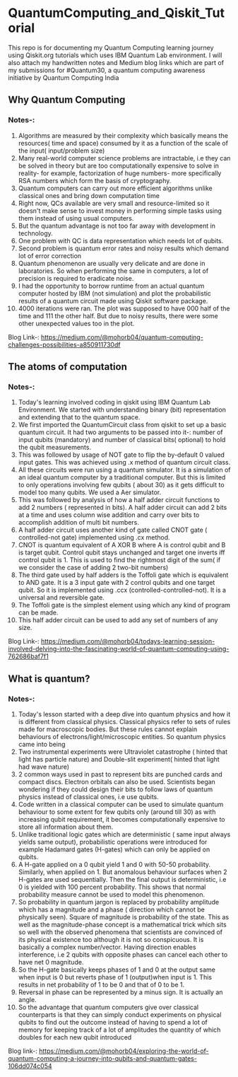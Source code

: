 # QuantumComputing_and_Qiskit_Tutorial
This repo is for documenting my Quantum Computing learning journey using Qiskit.org tutorials which uses IBM Quantum Lab environment. I will also attach my handwritten notes and Medium blog links which are part of my submissions for #Quantum30, a quantum computing awareness initiative by Quantum Computing India
## Why Quantum Computing
### Notes-:
1. Algorithms are measured by their complexity which basically means the resources( time and space) consumed by it as a function of the scale of the input( input/problem size)
2. Many real-world computer science problems are intractable, i.e they can be solved in theory but are too computationally expensive to solve in reality- for example, factorization of huge numbers- more specifically RSA numbers which form the basis of cryptography.
3. Quantum computers can carry out more efficient algorithms unlike classical ones and bring down computation time
4. Right now, QCs available are very small and resource-limited so it doesn't make sense to invest money in performing simple tasks using them instead of using usual computers.
5. But the quantum advantage is not too far away with development in technology.
6. One problem with QC is data representation which needs lot of qubits.
7. Second problem is quantum error rates and noisy results which demand lot of error correction
8. Quantum phenomenon are usually very delicate and are done in laboratories. So when performing the same in computers, a lot of precision is required to eradicate noise.
9. I had the opportunity to borrow runtime from an actual quantum computer hosted by IBM (not simulation) and plot the probabilistic results of a quantum circuit made using Qiskit software package.
10. 4000 iterations were ran. The plot was supposed to have 000 half of the time and 111 the other half. But due to noisy results, there were some other unexpected values too in the plot.

Blog Link-: https://medium.com/@mohorb04/quantum-computing-challenges-possibilities-a850911730df

## The atoms of computation
### Notes-:
1. Today's learning involved coding in qiskit using IBM Quantum Lab Environment. We started with understanding binary (bit) representation and extending that to the quantum space.
2. We first imported the QuantumCircuit class from qiskit to set up a basic quantum circuit. It had two arguments to be passed into it-: number of input qubits (mandatory) and number of classical bits( optional) to hold the qubit measurements.
3. This was followed by usage of NOT gate to flip the by-default 0 valued input gates. This was achieved using .x method of quantum circuit class.
4. All these circuits were run using a quantum simulator. It is a simulation of an ideal quantum computer by a traditional computer. But this is limited to only operations involving few qubits ( about 30) as it gets difficult to model too many qubits. We used a Aer simulator.
5. This was followed by analysis of how a half adder circuit functions to add 2 numbers ( represented in bits). A half adder circuit can add 2 bits at a time and uses column wise addition and carry over bits to accomplish addition of multi bit numbers.
6. A half adder circuit uses another kind of gate called CNOT gate ( controlled-not gate) implemented using .cx method.
7. CNOT is quantum equivalent of A XOR B where A is control qubit and B is target qubit. Control qubit stays unchanged and target one inverts iff control qubit is 1. This is used to find the rightmost digit of the sum( if we consider the case of adding 2 two-bit numbers)
8. The third gate used by half adders is the Toffoli gate which is equivalent to AND gate. It is a 3 input gate with 2 control qubits and one target qubit. So it is implemented using .ccx (controlled-controlled-not). It is a universal and reversible gate.
9. The Toffoli gate is the simplest element using which any kind of program can be made.
10. This half adder circuit can be used to add any set of numbers of any size.

Blog Link-: https://medium.com/@mohorb04/todays-learning-session-involved-delving-into-the-fascinating-world-of-quantum-computing-using-762686baf7f1

## What is quantum?
### Notes-:
1. Today's lesson started with a deep dive into quantum physics and how it is different from classical physics. Classical physics refer to sets of rules made for macroscopic bodies. But these rules cannot explain behaviours of electrons/light/microscopic entities. So quantum physics came into being
2. Two instrumental experiments were Ultraviolet catastrophe ( hinted that light has particle nature) and Double-slit experiment( hinted that light had wave nature)
3. 2 common ways used in past to represent bits are punched cards and compact discs. Electron orbitals can also be used. Scientists began wondering if they could design their bits to follow laws of quantum physics instead of classical ones, i.e use qubits.
4. Code written in a classical computer can be used to simulate quantum behaviour to some extent for few qubits only (around till 30) as with increasing qubit requirement, it becomes computationally expensive to store all information about them.
5. Unlike traditional logic gates which are deterministic ( same input always yields same output), probabilistic operations were introduced for example Hadamard gates (H-gates) which can only be applied on qubits.
6. A H-gate applied on a 0 qubit yield 1 and 0 with 50-50 probability. Similarly, when applied on 1. But anomalous behaviour surfaces when 2 H-gates are used sequentially. Then the final output is deterministic, i.e 0 is yielded with 100 percent probability. This shows that normal probability measure cannot be used to model this phenomenon.
7. So probability in quantum jargon is replaced by probability amplitude which has a magnitude and a phase ( direction which cannot be physically seen). Square of magnitude is probability of the state. This as well as the magnitude-phase concept is a mathematical trick which sits so well with the observed phenomena that scientists are convinced of its physical existence too although it is not so conspicuous. It is basically a complex number/vector. Having direction enables interference, i.e 2 qubits with opposite phases can cancel each other to have net 0 magnitude.
8. So the H-gate basically keeps phases of 1 and 0 at the output same when input is 0 but reverts phase of 1 (output)when input is 1. This results in net probability of 1 to be 0 and that of 0 to be 1.
9. Reversal in phase can be represented by a minus sign. It is actually an angle.
10. So the advantage that quantum computers give over classical counterparts is that they can simply conduct experiments on physical qubits to find out the outcome instead of having to spend a lot of memory for keeping track of a lot of amplitudes the quantity of which doubles for each new qubit introduced

Blog link-: https://medium.com/@mohorb04/exploring-the-world-of-quantum-computing-a-journey-into-qubits-and-quantum-gates-106dd074c054





